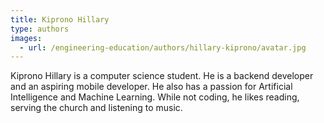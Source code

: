 ```yaml
---
title: Kiprono Hillary
type: authors
images:
  - url: /engineering-education/authors/hillary-kiprono/avatar.jpg 
---
```

Kiprono Hillary is a computer science student. He is a backend developer and an aspiring mobile developer. He also has a passion for Artificial Intelligence and Machine Learning. While not coding, he likes reading, serving the church and listening to music.

